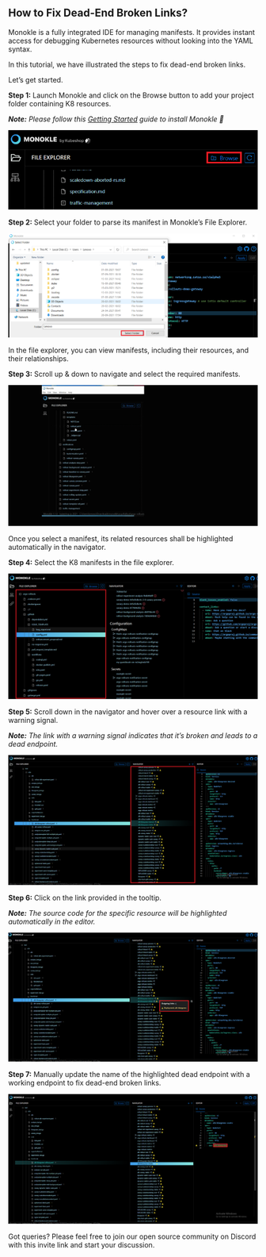 
## How to Fix Dead-End Broken Links?

Monokle is a fully integrated IDE for managing manifests. It provides instant access for debugging Kubernetes resources without looking into the YAML syntax. 

In this tutorial, we have illustrated the steps to fix dead-end broken links. 

Let’s get started. 

**Step 1:** Launch Monokle and click on the Browse button to add your project folder containing K8 resources. 

<em>**Note:** Please follow this [Getting Started](https://github.com/kubeshop/monokle#readme) guide to install Monokle 🚀</em>

![Image 1](img/imaged-1.png)

**Step 2:** Select your folder to parse its manifest in Monokle’s File Explorer. 

![Image 2](img/imaged-2.png)

In the file explorer, you can view manifests, including their resources, and their relationships.

**Step 3:** Scroll up & down to navigate and select the required manifests. 

![Image 3](img/imaged-3.gif)

Once you select a manifest, its related resources shall be highlighted automatically in the navigator. 

**Step 4:** Select the K8 manifests in the file explorer. 

![Image 4](img/imaged-4.png)

**Step 5:** Scroll down in the navigator and hover over a resource link with a warning signal.

<em>**Note:** The link with a warning signal indicates that it’s broken and leads to a dead endpoint.</em>  

![Image 5](img/imaged-5.png)

**Step 6:** Click on the link provided in the tooltip.

<em>**Note:**  The source code for the specific resource will be highlighted automatically in the editor.</em> 

![Image 6](img/imaged-6.png)

**Step 7:** Manually update the name of the highlighted dead endpoint with a working endpoint to fix dead-end broken links. 

![Image 7](img/imaged-7.png)

Got queries? Please feel free to join our open source community on Discord with this invite link and start your discussion. 






